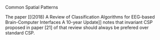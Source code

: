 Common Spatial Patterns

The paper [[(2018) A Review of Classification Algorithms for EEG-based Brain-Computer Interfaces A 10-year Update]] notes that invariant CSP proposed in paper [21] of that review should always be prefered over standard CSP.